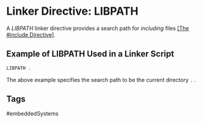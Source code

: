 # Linker Directive: LIBPATH

A *LIBPATH* linker directive provides a search path for *including* files [\[The #include Directive\]](../202202151835).  

## Example of LIBPATH Used in a Linker Script
```c
LIBPATH .
```

The above example specifies the search path to be the current directory `.` .  

## Tags
#embeddedSystems
